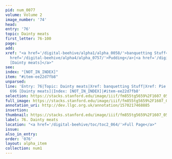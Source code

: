 ```yaml
---
pid: num_0077
volume: Volume 2
image_number: '74'
head: 
entry: '76'
topic: Dainty meats
first_letter: 76-100
page: 
add: 
xref: "<a href='/digital-beehive/alpha1/alpha_0058/'>banquetting Stuff</a>|<a href='/digital-beehive/alpha4/alpha_0706/'>Pie</a>|<a
  href='/digital-beehive/alpha4/alpha_0757/'>Pudding</a>|<a href='/digital-beehive/num3/num_1000'>696
  [Dainty meats]</a>"
see: 
index: "[NOT_IN_INDEX]"
item: "#item-ee22d7fb8"
unparsed: 
line: 'Entry: 76|Topic: Dainty meats|Xref: banquetting Stuff|Xref: Pie|Xref: Pudding|Xref:
  696 [Dainty meats]|Index: [NOT_IN_INDEX]|#item-ee22d7fb8'
selection: https://stacks.stanford.edu/image/iiif/fm855tg5659%2F1607_0541/758,2516,3005,592/full/0/default.jpg
full_image: https://stacks.stanford.edu/image/iiif/fm855tg5659%2F1607_0541/full/full/0/default.jpg
annotation_uri: http://dev.llgc.org.uk/annotation/1570217468885
insertion: 
thumbnail: https://stacks.stanford.edu/image/iiif/fm855tg5659%2F1607_0541/758,2516,600,180/250,/0/default.jpg
label: 76. Dainty meats
location: "<a href='/digital-beehive/toc/toc2_064/'>Full Page</a>"
issue: 
also_in_entry: 
order: '076'
layout: alpha_item
collection: num1
---
```

